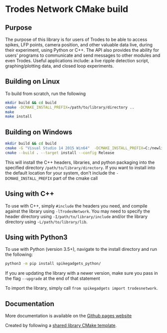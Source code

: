 # Trodes Network CMake build

## Purpose

The purpose of this library is for users of Trodes to be able to access spikes, LFP points, camera position, and other valuable data live, during their experiment, using Python or C++. The API also provides the ability for users' programs to communicate and send messages to other modules and even Trodes. Useful applications include: a live ripple detection script, graphing/plotting data, and closed loop experiments.

## Building on Linux

To build from scratch, run the following

```bash
mkdir build && cd build
cmake -DCMAKE_INSTALL_PREFIX=/path/to/library/directory ..
make
make install
```

## Building on Windows
```bash
mkdir build && cd build
cmake -G "Visual Studio 14 2015 Win64"  -DCMAKE_INSTALL_PREFIX=C:/newlibinstallsmsvc/  -DLIBZMQ_ROOT_DIR='C:/Program Files/ZeroMQ/' -DCZMQ_ROOT_DIR='C:/Program Files/czmq/' -DMALAMUTE_ROOT_DIR='C:/Program Files/malamute/' ..
cmake --build . --target install --config Release
```

This will install the C++ headers, libraries, and python packaging into the specified directory `/path/to/library/directory`. If you want to install into the default location for your system, don't include the `-DCMAKE_INSTALL_PREFIX` part of the cmake call

## Using with C++

To use with C++, simply `#include` the headers you need, and compile against the library using `-lTrodesNetwork`. You may need to specify the header directory using `-I/path/to/library/include` and/or the library directory using `-L/path/to/library/lib`.

## Using with Python3

To use with Python (version 3.5+), navigate to the install directory and run the following:

```bash
python3 -m pip install spikegadgets_python/
```

If you are updating the library with a newer version, make sure you pass in the flag `--upgrade` at the end of that statement

To import the library, simply call `from spikegadgets import trodesnetwork`.

## Documentation

More documentation is available on the [Github pages website](https://spikegadgets.github.io/docs/networkapi/)

Created by following a [shared library CMake template](https://github.com/robotology/how-to-export-cpp-library).
